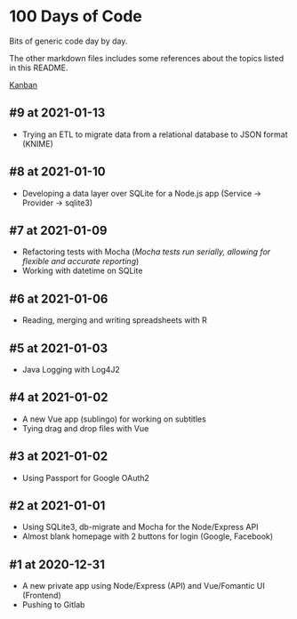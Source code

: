 # 100 Days of Code

Bits of generic code day by day.

The other markdown files includes some references about the topics listed in this README.

[Kanban](https://github.com/users/pinei/projects/1)

## #9 at 2021-01-13

- Trying an ETL to migrate data from a relational database to JSON format (KNIME)

## #8 at 2021-01-10

- Developing a data layer over SQLite for a Node.js app (Service -> Provider -> sqlite3)

## #7 at 2021-01-09

- Refactoring tests with Mocha (_Mocha tests run serially, allowing for flexible and accurate reporting_)
- Working with datetime on SQLite

## #6 at 2021-01-06

- Reading, merging and writing spreadsheets with R

## #5 at 2021-01-03

- Java Logging with Log4J2

## #4 at 2021-01-02

- A new Vue app (sublingo) for working on subtitles
- Tying drag and drop files with Vue

## #3 at 2021-01-02

- Using Passport for Google OAuth2

## #2 at 2021-01-01

- Using SQLite3, db-migrate and Mocha for the Node/Express API
- Almost blank homepage with 2 buttons for login (Google, Facebook)

## #1 at 2020-12-31

- A new private app using Node/Express (API) and Vue/Fomantic UI (Frontend)
- Pushing to Gitlab